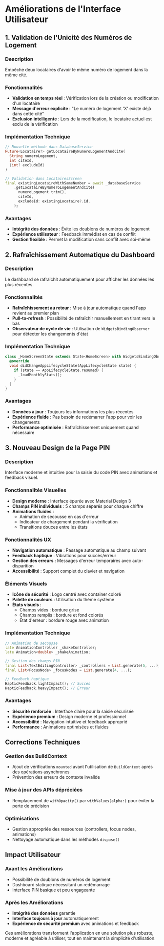 # Améliorations de l'Interface Utilisateur

## 1. Validation de l'Unicité des Numéros de Logement

### Description
Empêche deux locataires d'avoir le même numéro de logement dans la même cité.

### Fonctionnalités
- **Validation en temps réel** : Vérification lors de la création ou modification d'un locataire
- **Message d'erreur explicite** : "Le numéro de logement 'X' existe déjà dans cette cité"
- **Exclusion intelligente** : Lors de la modification, le locataire actuel est exclu de la vérification

### Implémentation Technique
```dart
// Nouvelle méthode dans DatabaseService
Future<Locataire?> getLocataireByNumeroLogementAndCite(
  String numeroLogement, 
  int citeId, 
  {int? excludeId}
)

// Validation dans LocatairesScreen
final existingLocataireWithSameNumber = await _databaseService
    .getLocataireByNumeroLogementAndCite(
      numeroLogement.trim(),
      citeId,
      excludeId: existingLocataire?.id,
    );
```

### Avantages
- **Intégrité des données** : Évite les doublons de numéros de logement
- **Expérience utilisateur** : Feedback immédiat en cas de conflit
- **Gestion flexible** : Permet la modification sans conflit avec soi-même

## 2. Rafraîchissement Automatique du Dashboard

### Description
Le dashboard se rafraîchit automatiquement pour afficher les données les plus récentes.

### Fonctionnalités
- **Rafraîchissement au retour** : Mise à jour automatique quand l'app revient au premier plan
- **Pull-to-refresh** : Possibilité de rafraîchir manuellement en tirant vers le bas
- **Observateur de cycle de vie** : Utilisation de `WidgetsBindingObserver` pour détecter les changements d'état

### Implémentation Technique
```dart
class _HomeScreenState extends State<HomeScreen> with WidgetsBindingObserver {
  @override
  void didChangeAppLifecycleState(AppLifecycleState state) {
    if (state == AppLifecycleState.resumed) {
      _loadMonthlyStats();
    }
  }
}
```

### Avantages
- **Données à jour** : Toujours les informations les plus récentes
- **Expérience fluide** : Pas besoin de redémarrer l'app pour voir les changements
- **Performance optimisée** : Rafraîchissement uniquement quand nécessaire

## 3. Nouveau Design de la Page PIN

### Description
Interface moderne et intuitive pour la saisie du code PIN avec animations et feedback visuel.

### Fonctionnalités Visuelles
- **Design moderne** : Interface épurée avec Material Design 3
- **Champs PIN individuels** : 5 champs séparés pour chaque chiffre
- **Animations fluides** : 
  - Animation de secousse en cas d'erreur
  - Indicateur de chargement pendant la vérification
  - Transitions douces entre les états

### Fonctionnalités UX
- **Navigation automatique** : Passage automatique au champ suivant
- **Feedback haptique** : Vibrations pour succès/erreur
- **Gestion des erreurs** : Messages d'erreur temporaires avec auto-disparition
- **Accessibilité** : Support complet du clavier et navigation

### Éléments Visuels
- **Icône de sécurité** : Logo centré avec container coloré
- **Palette de couleurs** : Utilisation du thème système
- **États visuels** : 
  - Champs vides : bordure grise
  - Champs remplis : bordure et fond colorés
  - État d'erreur : bordure rouge avec animation

### Implémentation Technique
```dart
// Animation de secousse
late AnimationController _shakeController;
late Animation<double> _shakeAnimation;

// Gestion des champs PIN
final List<TextEditingController> _controllers = List.generate(5, ...);
final List<FocusNode> _focusNodes = List.generate(4, ...);

// Feedback haptique
HapticFeedback.lightImpact(); // Succès
HapticFeedback.heavyImpact(); // Erreur
```

### Avantages
- **Sécurité renforcée** : Interface claire pour la saisie sécurisée
- **Expérience premium** : Design moderne et professionnel
- **Accessibilité** : Navigation intuitive et feedback approprié
- **Performance** : Animations optimisées et fluides

## Corrections Techniques

### Gestion des BuildContext
- Ajout de vérifications `mounted` avant l'utilisation de `BuildContext` après des opérations asynchrones
- Prévention des erreurs de contexte invalide

### Mise à jour des APIs dépréciées
- Remplacement de `withOpacity()` par `withValues(alpha:)` pour éviter la perte de précision

### Optimisations
- Gestion appropriée des ressources (controllers, focus nodes, animations)
- Nettoyage automatique dans les méthodes `dispose()`

## Impact Utilisateur

### Avant les Améliorations
- Possibilité de doublons de numéros de logement
- Dashboard statique nécessitant un redémarrage
- Interface PIN basique et peu engageante

### Après les Améliorations
- **Intégrité des données** garantie
- **Interface toujours à jour** automatiquement
- **Expérience de sécurité premium** avec animations et feedback

Ces améliorations transforment l'application en une solution plus robuste, moderne et agréable à utiliser, tout en maintenant la simplicité d'utilisation.
